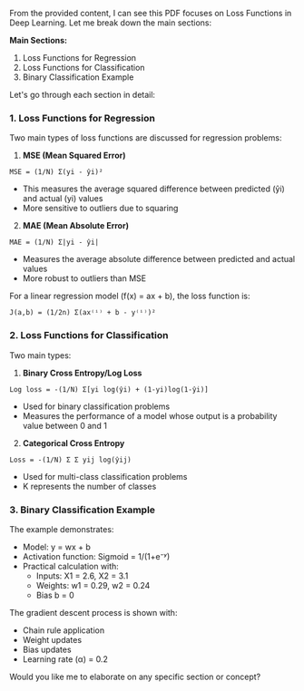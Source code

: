 From the provided content, I can see this PDF focuses on Loss Functions in Deep Learning. Let me break down the main sections:

**Main Sections:**
1. Loss Functions for Regression
2. Loss Functions for Classification
3. Binary Classification Example

Let's go through each section in detail:

### 1. Loss Functions for Regression
Two main types of loss functions are discussed for regression problems:

1. **MSE (Mean Squared Error)**
```
MSE = (1/N) Σ(yi - ŷi)²
```
- This measures the average squared difference between predicted (ŷi) and actual (yi) values
- More sensitive to outliers due to squaring

2. **MAE (Mean Absolute Error)**
```
MAE = (1/N) Σ|yi - ŷi|
```
- Measures the average absolute difference between predicted and actual values
- More robust to outliers than MSE

For a linear regression model (f(x) = ax + b), the loss function is:
```
J(a,b) = (1/2n) Σ(ax⁽ⁱ⁾ + b - y⁽ⁱ⁾)²
```

### 2. Loss Functions for Classification

Two main types:

1. **Binary Cross Entropy/Log Loss**
```
Log loss = -(1/N) Σ[yi log(ŷi) + (1-yi)log(1-ŷi)]
```
- Used for binary classification problems
- Measures the performance of a model whose output is a probability value between 0 and 1

2. **Categorical Cross Entropy**
```
Loss = -(1/N) Σ Σ yij log(ŷij)
```
- Used for multi-class classification problems
- K represents the number of classes

### 3. Binary Classification Example
The example demonstrates:
- Model: y = wx + b
- Activation function: Sigmoid = 1/(1+e⁻ʸ)
- Practical calculation with:
  - Inputs: X1 = 2.6, X2 = 3.1
  - Weights: w1 = 0.29, w2 = 0.24
  - Bias b = 0

The gradient descent process is shown with:
- Chain rule application
- Weight updates
- Bias updates
- Learning rate (α) = 0.2

Would you like me to elaborate on any specific section or concept?
